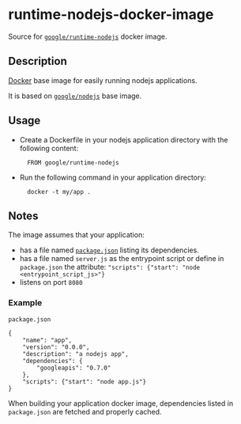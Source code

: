 runtime-nodejs-docker-image
===========================

Source for [`google/runtime-nodejs`](https://index.docker.io/u/google/runtime-nodejs/) docker image.

## Description

[Docker](https://docker.io) base image for easily running nodejs applications.

It is based on [`google/nodejs`](https://index.docker.io/u/google/runtime-nodejs/) base image.

## Usage

- Create a Dockerfile in your nodejs application directory with the following content:

        FROM google/runtime-nodejs

- Run the following command in your application directory:

        docker -t my/app .

## Notes

The image assumes that your application:

- has a file named [`package.json`](https://www.npmjs.org/doc/json.html) listing its dependencies.
- has a file named `server.js` as the entrypoint script or define in `package.json` the attribute: `"scripts": {"start": "node <entrypoint_script_js>"}`
- listens on port `8080`

### Example

`package.json`


    {
        "name": "app",
        "version": "0.0.0",
        "description": "a nodejs app",
        "dependencies": {
            "googleapis": "0.7.0"
        },
        "scripts": {"start": "node app.js"}
    }


When building your application docker image, dependencies listed in `package.json` are fetched and properly cached.
